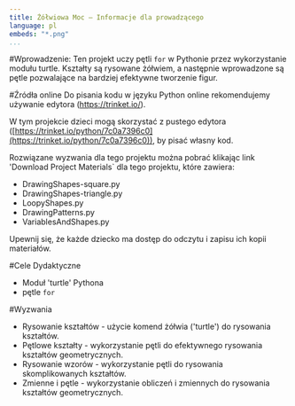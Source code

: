 ```yaml
---
title: Żółwiowa Moc — Informacje dla prowadzącego
language: pl
embeds: "*.png"
...
```


#Wprowadzenie:
Ten projekt uczy pętli `for` w Pythonie przez wykorzystanie modułu turtle. Kształty są rysowane żółwiem, a następnie wprowadzone są pętle pozwalające na bardziej efektywne tworzenie figur.

#Źródła online
Do pisania kodu w języku Python online rekomendujemy używanie edytora (https://trinket.io/).

W tym projekcie dzieci mogą skorzystać z pustego edytora ([https://trinket.io/python/7c0a7396c0](https://trinket.io/python/7c0a7396c0)), by pisać własny kod.

Rozwiązane wyzwania dla tego projektu można pobrać klikając link 'Download Project Materials` dla tego projektu, które zawiera:

+ DrawingShapes-square.py
+ DrawingShapes-triangle.py
+ LoopyShapes.py
+ DrawingPatterns.py
+ VariablesAndShapes.py

Upewnij się, że każde dziecko ma dostęp do odczytu i zapisu ich kopii materiałów.

#Cele Dydaktyczne
+ Moduł 'turtle' Pythona
+ pętle `for`

#Wyzwania
+ Rysowanie kształtów - użycie komend żółwia ('turtle') do rysowania kształtów.
+ Pętlowe kształty - wykorzystanie pętli do efektywnego rysowania kształtów geometrycznych.
+ Rysowanie wzorów - wykorzystanie pętli do rysowania skomplikowanych kształtów.
+ Zmienne i pętle - wykorzystanie obliczeń i zmiennych do rysowania kształtów geometrycznych.
